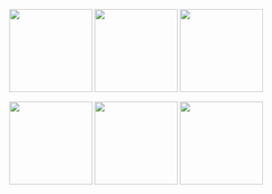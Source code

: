 <img class="project-pic" src="https://media.tenor.com/images/4fd49de4149a6d348e04f2465a3970af/tenor.gif" style="width: 150px;" />
<img class="project-pic" src="https://www.cjoint.com/doc/19_07/IGlaldVKmeP_Omake-Gif-Anime---Kakegurui-XX---OP---Yumeko-Dances.gif" style="width: 150px;" />
<img class="project-pic" src="https://pa1.narvii.com/7729/84599e0001a4e23f937b9520c34013d9389dd240r1-300-300_hq.gif" style="width: 150px;" />
<p></p>
<img class="project-pic" src="https://acegif.com/wp-content/uploads/2020/07/anime-sleep.gif" style="width: 150px;" />
<img class="project-pic" src="https://media0.giphy.com/media/N4AIdLd0D2A9y/giphy.gif" style="width: 150px;" />
<img class="project-pic" src="https://media1.giphy.com/media/FIZ1QC610AAhi/source.gif" style="width: 150px;" />
